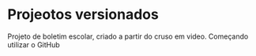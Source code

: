 # Projeotos versionados
Projeto de boletim escolar, criado a partir do cruso em video.
Começando utilizar o GitHub
